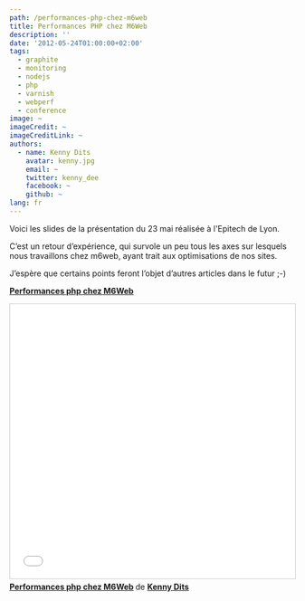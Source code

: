 ```yaml
---
path: /performances-php-chez-m6web
title: Performances PHP chez M6Web
description: ''
date: '2012-05-24T01:00:00+02:00'
tags:
  - graphite
  - monitoring
  - nodejs
  - php
  - varnish
  - webperf
  - conference
image: ~
imageCredit: ~
imageCreditLink: ~
authors:
  - name: Kenny Dits
    avatar: kenny.jpg
    email: ~
    twitter: kenny_dee
    facebook: ~
    github: ~
lang: fr
---
```


Voici les slides de la présentation du 23 mai réalisée à l'Epitech de Lyon.

C’est un retour d’expérience, qui survole un peu tous les axes sur lesquels nous travaillons chez m6web, ayant trait aux optimisations de nos sites.



J’espère que certains points feront l’objet d’autres articles dans le futur ;-)



**[Performances php chez M6Web](http://www.slideshare.net/kennydee/performances-php-chez-m6web "Performances php chez M6Web")**  

<iframe src="//www.slideshare.net/slideshow/embed_code/key/yVo9WrkKpqrlPP" width="595" height="485" frameborder="0" marginwidth="0" marginheight="0" scrolling="no" style="border:1px solid #CCC; border-width:1px; margin-bottom:5px; max-width: 100%;" allowfullscreen> </iframe> <div style="margin-bottom:5px"> <strong> <a href="//www.slideshare.net/kennydee/performances-php-chez-m6web" title="Performances php chez M6Web" target="_blank">Performances php chez M6Web</a> </strong> de <strong><a target="_blank" href="https://www.slideshare.net/kennydee">Kenny Dits</a></strong> </div>
